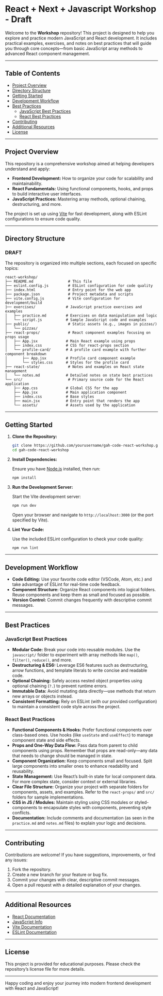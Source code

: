 
# React + Next + Javascript Workshop - Draft

Welcome to the **Workshop** repository! This project is designed to help you explore and practice modern JavaScript and React development. It includes practical examples, exercises, and notes on best practices that will guide you through core concepts—from basic JavaScript array methods to advanced React component management.

---

## Table of Contents

- [Project Overview](#project-overview)
- [Directory Structure](#directory-structure)
- [Getting Started](#getting-started)
- [Development Workflow](#development-workflow)
- [Best Practices](#best-practices)
  - [JavaScript Best Practices](#javascript-best-practices)
  - [React Best Practices](#react-best-practices)
- [Contributing](#contributing)
- [Additional Resources](#additional-resources)
- [License](#license)

---

## Project Overview

This repository is a comprehensive workshop aimed at helping developers understand and apply:

- **Frontend Development:** How to organize your code for scalability and maintainability.
- **React Fundamentals:** Using functional components, hooks, and props to build interactive user interfaces.
- **JavaScript Practices:** Mastering array methods, optional chaining, destructuring, and more.

The project is set up using [Vite](https://vitejs.dev/) for fast development, along with ESLint configurations to ensure code quality.

---

## Directory Structure

### DRAFT

The repository is organized into multiple sections, each focused on specific topics:

```
react-workshop/
├── README.md                # This file
├── eslint.config.js         # ESLint configuration for code quality
├── index.html               # Entry point for the web app
├── package.json             # Project metadata and scripts
├── vite.config.js           # Vite configuration for development/build
├── exercises/              # JavaScript practice exercises and examples
│   ├── practice.md         # Exercises on data manipulation and logic
│   └── script.js           # Sample JavaScript code and examples
├── public/                  # Static assets (e.g., images in pizzas/)
│   └── pizzas/
├── react-props/             # React component examples focusing on props usage
│   ├── App.jsx             # Main React example using props
│   ├── index.css           # CSS for react-props section
│   └── profile-card/       # A profile card example with further component breakdown
│       ├── App.jsx         # Profile card component example
│       └── styles.css      # Styles for the profile card
├── react-state/             # Notes and examples on React state management
│   └── notes.md            # Detailed notes on state best practices
└── src/                     # Primary source code for the React application
    ├── App.css             # Global CSS for the app
    ├── App.jsx             # Main application component
    ├── index.css           # Base styles
    ├── main.jsx            # Entry point that renders the app
    └── assets/             # Assets used by the application
```

---

## Getting Started

1. **Clone the Repository:**

   ```bash
   git clone https://github.com/yourusername/gah-code-react-workshop.git
   cd gah-code-react-workshop
   ```

2. **Install Dependencies:**

   Ensure you have [Node.js](https://nodejs.org/) installed, then run:

   ```bash
   npm install
   ```

3. **Run the Development Server:**

   Start the Vite development server:

   ```bash
   npm run dev
   ```

   Open your browser and navigate to `http://localhost:3000` (or the port specified by Vite).

4. **Lint Your Code:**

   Use the included ESLint configuration to check your code quality:

   ```bash
   npm run lint
   ```

---

## Development Workflow

- **Code Editing:** Use your favorite code editor (VSCode, Atom, etc.) and take advantage of ESLint for real-time code feedback.
- **Component Structure:** Organize React components into logical folders. Reuse components and keep them as small and focused as possible.
- **Version Control:** Commit changes frequently with descriptive commit messages.

---

## Best Practices

### JavaScript Best Practices

- **Modular Code:** Break your code into reusable modules. Use the `javascript/` folder to experiment with array methods like `map()`, `filter()`, `reduce()`, and more.
- **Destructuring & ES6:** Leverage ES6 features such as destructuring, arrow functions, and template literals to write concise and readable code.
- **Optional Chaining:** Safely access nested object properties using optional chaining (`?.`) to prevent runtime errors.
- **Immutable Data:** Avoid mutating data directly—use methods that return new arrays or objects instead.
- **Consistent Formatting:** Rely on ESLint (with our provided configuration) to maintain a consistent code style across the project.

### React Best Practices

- **Functional Components & Hooks:** Prefer functional components over class-based ones. Use hooks (like `useState` and `useEffect`) to manage component state and side effects.
- **Props and One-Way Data Flow:** Pass data from parent to child components using props. Remember that props are read-only—any data that needs to change should be managed in state.
- **Component Organization:** Keep components small and focused. Split large components into smaller ones to enhance readability and reusability.
- **State Management:** Use React’s built-in state for local component data. For more complex state, consider context or external libraries.
- **Clear File Structure:** Organize your project with separate folders for components, assets, and examples. Refer to the `react-props/` and `src/` folders for sample implementations.
- **CSS in JS / Modules:** Maintain styling using CSS modules or styled-components to encapsulate styles with components, preventing style conflicts.
- **Documentation:** Include comments and documentation (as seen in the `practice.md` and `notes.md` files) to explain your logic and decisions.

---

## Contributing

Contributions are welcome! If you have suggestions, improvements, or find any issues:

1. Fork the repository.
2. Create a new branch for your feature or bug fix.
3. Commit your changes with clear, descriptive commit messages.
4. Open a pull request with a detailed explanation of your changes.

---

## Additional Resources

- [React Documentation](https://reactjs.org/docs/getting-started.html)
- [JavaScript Info](https://javascript.info/)
- [Vite Documentation](https://vitejs.dev/)
- [ESLint Documentation](https://eslint.org/)

---

## License

This project is provided for educational purposes. Please check the repository’s license file for more details.

---

Happy coding and enjoy your journey into modern frontend development with React and JavaScript!
